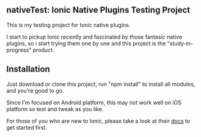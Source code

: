 ## nativeTest: Ionic Native Plugins Testing Project

This is my testing project for Ionic native plugins.

I start to pickup Ionic recently and fascinated by those fantasic native plugins, so i start trying them one by one and this project is the "study-in-progress" product.

## Installation

Just download or clone this project, run "npm install" to install all modules, and you're good to go. 

Since I'm focused on Android platform, this may not work well on iOS platform so test and tweak as you like.

For those of you who are new to Ionic, please take a look at their <a href="https://ionicframework.com/docs/intro/installation/" target="_blank">docs</a> to get started first.
